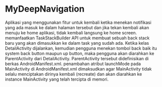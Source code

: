 # MyDeepNavigation
Aplikasi yang menggunakan fitur untuk kembali ketika menekan notifikasi yang ada masuk ke dalam halaman tersebut dan jika tekan kembali akan menuju ke home aplikasi, tidak kembali langsung ke home screen.
memanfaatkan TaskStackBuilder API untuk membuat sebuah back stack baru yang akan dimasukkan ke dalam task yang sudah ada. Ketika kelas DetailActivity dijalankan, kemudian pengguna menekan tombol back baik itu system back button maupun up button,
maka pengguna akan diarahkan ke ParentActivity dari DetailActivity. ParentActivity tersebut didefinisikan di berkas AndroidManifest.xml. 
penambahan atribut launchMode pada MainActivity di AndroidManifest.xml dimaksudkan agar MainActivity tidak selalu menciptakan dirinya kembali (recreate) dan akan diarahkan ke instance MainActivity yang telah tercipta di memori.
